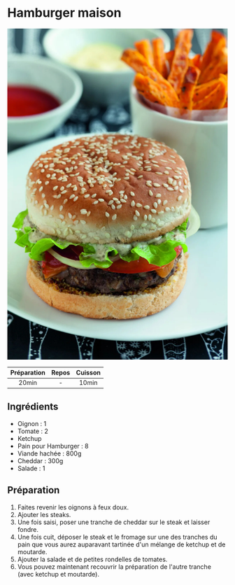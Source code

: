 # Hamburger maison

![](images/Hamburger%20maison.jpg)

| Préparation | Repos | Cuisson |
|:-----------:|:-----:|:-------:|
|    20min    |   -   |  10min  |

## Ingrédients

- Oignon : 1
- Tomate : 2
- Ketchup
- Pain pour Hamburger : 8
- Viande hachée : 800g
- Cheddar : 300g
- Salade : 1

## Préparation

1. Faites revenir les oignons à feux doux.
2. Ajouter les steaks.
3. Une fois saisi, poser une tranche de cheddar sur le steak et laisser fondre.
4. Une fois cuit, déposer le steak et le fromage sur une des tranches du pain que vous aurez auparavant tartinée d'un mélange de ketchup et de moutarde.
5. Ajouter la salade et de petites rondelles de tomates.
6. Vous pouvez maintenant recouvrir la préparation de l'autre tranche (avec ketchup et moutarde).
